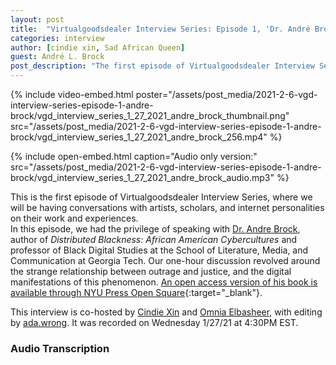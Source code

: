 ```yaml
---
layout: post
title:  "Virtualgoodsdealer Interview Series: Episode 1, 'Dr. André Brock Hops on the Bannedwagon'"
categories: interview
author: [cindie xin, Sad African Queen]
guest: André L. Brock
post_description: "The first episode of Virtualgoodsdealer Interview Series. Cindie and Omnia speak to Dr. André Brock about his work studying Black Twitter and hear his thoughts on outrage economy, cancel culture, and their impact on social media."  
---
```


{% include video-embed.html poster="/assets/post_media/2021-2-6-vgd-interview-series-episode-1-andre-brock/vgd_interview_series_1_27_2021_andre_brock_thumbnail.png" src="/assets/post_media/2021-2-6-vgd-interview-series-episode-1-andre-brock/vgd_interview_series_1_27_2021_andre_brock_256.mp4" %}

{% include open-embed.html caption="Audio only version:" src="/assets/post_media/2021-2-6-vgd-interview-series-episode-1-andre-brock/vgd_interview_series_1_27_2021_andre_brock_audio.mp3" %}

This is the first episode of Virtualgoodsdealer Interview Series, where we will be having conversations with artists, scholars, and internet personalities on their work and experiences.   
In this episode, we had the privilege of speaking with [Dr. Andre Brock](/creatordirectory/drandrebrock), author of *Distributed Blackness: African American Cybercultures* and professor of Black Digital Studies at the School of Literature, Media, and Communication at Georgia Tech. Our one-hour discussion revolved around the strange relationship between outrage and justice, and the digital manifestations of this phenomenon. [An open access version of his book is available through NYU Press Open Square](http://opensquare.nyupress.org/books/9781479820375/){:target="_blank"}.

This interview is co-hosted by [Cindie Xin](/creatordirectory/cindiexin) and [Omnia Elbasheer](/creatordirectory/saqmemes), with editing by [ada.wrong](/creatordirectory/adawrong). It was recorded on Wednesday 1/27/21 at 4:30PM EST.

### Audio Transcription